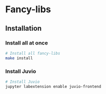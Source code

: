 # Fancy-libs

## Installation

### Install all at once

```bash
# Install all fancy-libs
make install
```


### Install Juvio

```bash
# Install Juvio
jupyter labextension enable juvio-frontend
```
